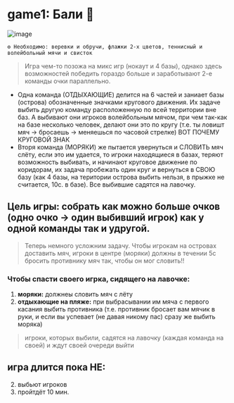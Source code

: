 # game1: Бали 🐳

![image](https://github.com/user-attachments/assets/8ec612b9-cc10-4f1b-841f-aa8ad2ef1780)

```
⚙ Необходимо: веревки и обручи, флажки 2-х цветов, теннисный и волейбольный мячи и свисток
```
> Игра чем-то позожа на микс игр (нокаут и 4 базы), однако здесь возможностей победить гораздо больше и заработывают 2-е команды очки параллельно.

- Одна команда (ОТДЫХАЮЩИЕ) делится на 6 частей и заниает базы (острова) обозначенные значками кругового движения. Их задаче выбить другую команду расположенную по всей территории вне баз. А выбивают они игроков волейбольным мячом, при чем так-как на базе несколько человек, делают они это по кругу (т.е. ты ловишт мяч -> бросаешь -> меняешься по часовой стрелке) ВОТ ПОЧЕМУ КРУГОВОЙ ЗНАК
- Вторя команда (МОРЯКИ) же пытается увернуться и СЛОВИТЬ мяч слёту, если это им удается, то игроки находящиеся в базах, теряют возможность выбивать, и начинают круговое движение по коридорам, их задача пробежать один круг и вернуться в СВОЮ базу (как 4 базы, на територии острова выбить нельзя, в прыжке не считается, 10с. в базе). Все выбившие садятся на лавочку. 

## Цель игры: собрать как можно больше очков (одно очко -> один выбивший игрок) как у одной команды так и удругой.

> Теперь немного усложним задачу. Чтобы игрокам на островах доставить мяч, игроки в центре (моряки) должны в течении 5с бросить противнику мяч так, чтобы он мог словить!! 
### Чтобы спасти своего игрка, сидящего на лавочке:
1. **моряки:** должнеы словить мяч с лёту
2. **отдыхающие на пляже:** при выбрасывании им мяча с первого касания выбить противника (т.е. противник бросает вам мячик в руки, и если вы успевает (не давая никому пас) сразу же выбить моряка)
> игроки, которых выбили, садятся на лавочку (каждая команда на своей) и ждут своей очереди выйти 

## игра длится пока НЕ:
2. выбьют игроков
3. пройтдёт 10 мин.